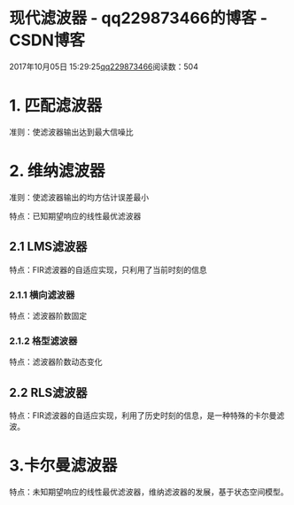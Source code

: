 # 现代滤波器 - qq229873466的博客 - CSDN博客

2017年10月05日 15:29:25[qq229873466](https://me.csdn.net/qq229873466)阅读数：504


# 1. 匹配滤波器

准则：使滤波器输出达到最大信噪比

# 2. 维纳滤波器

准则：使滤波器输出的均方估计误差最小

特点：已知期望响应的线性最优滤波器

## 2.1 LMS滤波器

特点：FIR滤波器的自适应实现，只利用了当前时刻的信息

### 2.1.1 横向滤波器

特点：滤波器阶数固定

### 2.1.2 格型滤波器

特点：滤波器阶数动态变化

## 2.2 RLS滤波器

特点：FIR滤波器的自适应实现，利用了历史时刻的信息，是一种特殊的卡尔曼滤波。

# 3.卡尔曼滤波器

特点：未知期望响应的线性最优滤波器，维纳滤波器的发展，基于状态空间模型。

